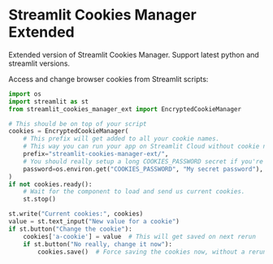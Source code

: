 # Streamlit Cookies Manager Extended

Extended version of Streamlit Cookies Manager. Support latest python and streamlit versions.

Access and change browser cookies from Streamlit scripts:

```python
import os
import streamlit as st
from streamlit_cookies_manager_ext import EncryptedCookieManager

# This should be on top of your script
cookies = EncryptedCookieManager(
    # This prefix will get added to all your cookie names.
    # This way you can run your app on Streamlit Cloud without cookie name clashes with other apps.
    prefix="streamlit-cookies-manager-ext/",
    # You should really setup a long COOKIES_PASSWORD secret if you're running on Streamlit Cloud.
    password=os.environ.get("COOKIES_PASSWORD", "My secret password"),
)
if not cookies.ready():
    # Wait for the component to load and send us current cookies.
    st.stop()

st.write("Current cookies:", cookies)
value = st.text_input("New value for a cookie")
if st.button("Change the cookie"):
    cookies['a-cookie'] = value  # This will get saved on next rerun
    if st.button("No really, change it now"):
        cookies.save()  # Force saving the cookies now, without a rerun
```
